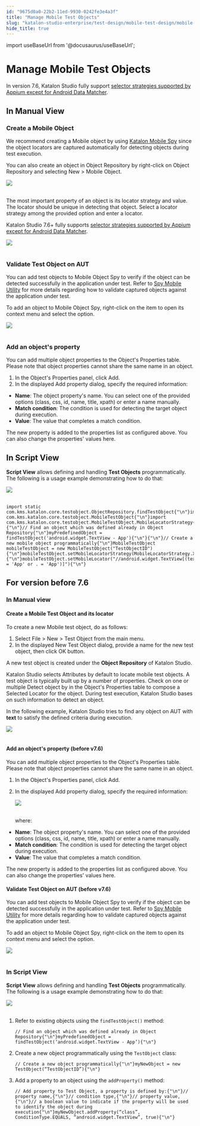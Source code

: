```yaml
---
id: "9675d0a0-22b2-11ed-9930-0242fe3e4a3f"
title: "Manage Mobile Test Objects"
slug: "katalon-studio-enterprise/test-design/mobile-test-design/mobile-test-objects/manage-mobile-test-objects"
hide_title: true
---
```

import useBaseUrl from '@docusaurus/useBaseUrl';

    

# <a id="id" class="anchor_top_offset"/><a id="ariaid-title1" class="anchor_top_offset"/>Manage Mobile Test Objects

    
      
<p xmlns="http://www.w3.org/1999/xhtml" className="p">In version 7.6, Katalon Studio fully support <a className="xref" href="/docs/legacy/katalon-studio-enterprise/test-design/mobile-test-design/mobile-test-objects/locators-and-object-identification">selector     strategies supported by Appium except for Android Data     Matcher</a>.</p> 
    
  
    

## <a id="id_1" class="anchor_top_offset"/>In Manual View

    
              

### <a id="id_2" class="anchor_top_offset"/>Create a Mobile Object

<p xmlns="http://www.w3.org/1999/xhtml" className="p">We recommend creating a Mobile object by using <a className="xref" href="/docs/legacy/katalon-studio-enterprise/test-design/mobile-test-design/mobile-record-and-spy-utilities/tutorial-for-mobile-object-spy">Katalon Mobile Spy</a> since the object locators are captured automatically for detecting objects during test execution.</p> 
<p xmlns="http://www.w3.org/1999/xhtml" className="p">You can also create an object in Object Repository by right-click on <span className="ph uicontrol">Object Repository</span> and selecting <span className="ph uicontrol">New</span> &gt; <span className="ph uicontrol">Mobile Object</span>.</p> 
<p xmlns="http://www.w3.org/1999/xhtml" className="p"> <img className="image" src={useBaseUrl("https://github.com/katalon-studio/docs-images/raw/master/katalon-studio/docs/mobile-selector-strategies/create-new-mobile-object.png")} /><br /><br /> </p> 
<p xmlns="http://www.w3.org/1999/xhtml" className="p">The most important property of an object is its locator strategy and value. The locator should be unique in detecting that object. Select a locator strategy among the provided option and enter a locator.</p> 
<p xmlns="http://www.w3.org/1999/xhtml" className="p">Katalon Studio 7.6+ fully supports <a className="xref" href="/docs/legacy/katalon-studio-enterprise/test-design/mobile-test-design/mobile-test-objects/locators-and-object-identification">selector strategies supported by Appium except for Android Data Matcher</a>.</p> 
<p xmlns="http://www.w3.org/1999/xhtml" className="p"> <img className="image" src={useBaseUrl("https://github.com/katalon-studio/docs-images/raw/master/katalon-studio/docs/manage-mobile-test-object./object.png")} width={500} /><br /><br /> </p> 

### <a id="id_3" class="anchor_top_offset"/>Validate Test Object on AUT

<p xmlns="http://www.w3.org/1999/xhtml" className="p">You can add test objects to <span className="ph uicontrol">Mobile Object Spy</span> to verify if the object can be detected successfully in the application under test. Refer to <a className="xref" href="/docs/legacy/katalon-studio-enterprise/test-design/mobile-test-design/mobile-record-and-spy-utilities/tutorial-for-mobile-object-spy">Spy Mobile Utility</a> for more details regarding how to validate captured objects against the application under test.</p> 
<p xmlns="http://www.w3.org/1999/xhtml" className="p">To add an object to <span className="ph uicontrol">Mobile Object Spy</span>, right-click on the item to open its context menu and select the option.</p> 
<p xmlns="http://www.w3.org/1999/xhtml" className="p"> <img className="image" height={614} src={useBaseUrl("https://github.com/katalon-studio/docs-images/raw/master/katalon-studio/docs/manage-mobile-test-object./add-mobile.png")} width={350} /><br /><br /> </p> 

### <a id="id_4" class="anchor_top_offset"/>Add an object's property

<p xmlns="http://www.w3.org/1999/xhtml" className="p">You can add multiple object properties to the <span className="ph uicontrol">Object's Properties</span> table. Please note that object properties cannot share the same name in an object.</p> 
<ol xmlns="http://www.w3.org/1999/xhtml" className="ol"><li className="li">In the <span className="ph uicontrol">Object's Properties</span> panel, click <span className="ph uicontrol">Add</span>.</li><li className="li">In the displayed <span className="ph uicontrol">Add property</span> dialog, specify the required information:</li></ol> 
<ul xmlns="http://www.w3.org/1999/xhtml" className="ul"><li className="li"> <strong className="ph b">Name</strong>: The object property's name. You can select one of the provided options (class, css, id, name, title, xpath) or enter a name manually.</li><li className="li"> <strong className="ph b">Match condition</strong>: The condition is used for detecting the target object during execution.</li><li className="li"> <strong className="ph b">Value</strong>: The value that completes a match condition.</li></ul> 
<p xmlns="http://www.w3.org/1999/xhtml" className="p">The new property is added to the properties list as configured above. You can also change the properties' values here.</p> 

## <a id="id_5" class="anchor_top_offset"/>In Script View

<p xmlns="http://www.w3.org/1999/xhtml" className="p"><strong className="ph b">Script View</strong> allows defining and handling <strong className="ph b">Test Objects</strong> programmatically. The following is a usage example demonstrating how to do that:</p> 
<img xmlns="http://www.w3.org/1999/xhtml" className="image" src={useBaseUrl("https://github.com/katalon-studio/docs-images/raw/master/katalon-studio/docs/manage-mobile-test-object./script-ex.png")} /> 
<br xmlns="http://www.w3.org/1999/xhtml" /> 
<br xmlns="http://www.w3.org/1999/xhtml" /> 
<pre xmlns="http://www.w3.org/1999/xhtml" className="pre codeblock"><code>import static com.kms.katalon.core.testobject.ObjectRepository.findTestObject{"\n"}import com.kms.katalon.core.testobject.MobileTestObject{"\n"}import com.kms.katalon.core.testobject.MobileTestObject.MobileLocatorStrategy{"\n"}{"\n"}// Find an object which was defined already in Object Repository{"\n"}myPredefinedObject = findTestObject('android.widget.TextView - App'){"\n"}{"\n"}// Create a new mobile object programmatically{"\n"}MobileTestObject mobileTestObject = new MobileTestObject("TestObjectID"){"\n"}mobileTestObject.setMobileLocatorStrategy(MobileLocatorStrategy.XPATH){"\n"}mobileTestObject.setMobileLocator("//android.widget.TextView[(text() = 'App' or . = 'App')]"){"\n"}</code></pre> 

## <a id="concept-339" class="anchor_top_offset"/>For version before 7.6


### <a id="concept-279" class="anchor_top_offset"/>In Manual view

<h4 xmlns="http://www.w3.org/1999/xhtml" className="title topictitle4 anchor_top_offset" id="concept-360">Create a Mobile Test Object and its locator</h4> 
<p xmlns="http://www.w3.org/1999/xhtml" className="shortdesc"> </p> 
<p xmlns="http://www.w3.org/1999/xhtml" className="p">To create a new Mobile test object, do as follows:</p> 
<ol xmlns="http://www.w3.org/1999/xhtml" className="ol"><li className="li">Select <span className="ph uicontrol">File</span> &gt; <span className="ph uicontrol">New</span> &gt; <span className="ph uicontrol">Test Object</span> from the main menu.</li><li className="li">In the displayed <span className="ph uicontrol">New Test Object</span> dialog, provide a name for the new test object, then click <span className="ph uicontrol">OK</span> button.</li></ol> 
<p xmlns="http://www.w3.org/1999/xhtml" className="p">A new test object is created under the <strong className="ph b">Object Repository</strong> of Katalon Studio.</p> 
<p xmlns="http://www.w3.org/1999/xhtml" className="p">Katalon Studio selects <span className="ph uicontrol">Attributes</span> by default to locate mobile test objects. A test object is typically built up by a number of properties. Check on one or multiple <span className="ph uicontrol">Detect object by</span> in the <span className="ph uicontrol">Object's Properties</span> table to compose a <span className="ph uicontrol">Selected Locator</span> for the object. During test execution, Katalon Studio bases on such information to detect an object.</p> 
<p xmlns="http://www.w3.org/1999/xhtml" className="p">In the following example, Katalon Studio tries to find any object on AUT with <strong className="ph b">text</strong> to satisfy the defined criteria during execution.</p> 
<p xmlns="http://www.w3.org/1999/xhtml" className="p"> <img className="image" src={useBaseUrl("https://github.com/katalon-studio/docs-images/raw/master/katalon-studio/docs/manage-mobile-test-object./detect.png")} /><br /><br /> </p> 
<h4 xmlns="http://www.w3.org/1999/xhtml" className="title topictitle4 anchor_top_offset" id="concept-4916">Add an object's property (before v7.6)</h4> 
<p xmlns="http://www.w3.org/1999/xhtml" className="shortdesc"> </p> 
<p xmlns="http://www.w3.org/1999/xhtml" className="p">You can add multiple object properties to the <span className="ph uicontrol">Object's Properties</span> table. Please note that object properties cannot share the same name in an object.</p> 
<ol xmlns="http://www.w3.org/1999/xhtml" className="ol"><li className="li">In the <span className="ph uicontrol">Object's Properties</span> panel, click <span className="ph uicontrol">Add</span>.</li><li className="li">     <p className="p">In the displayed <span className="ph uicontrol">Add property</span> dialog, specify the required information:</p>     <p className="p"> <img className="image" height={275} src={useBaseUrl("https://github.com/katalon-studio/docs-images/raw/master/katalon-studio/docs/manage-mobile-test-object./object-properties.png")} width={757} /><br /><br />     </p>     <p className="p">where:</p>   </li></ol> 
<ul xmlns="http://www.w3.org/1999/xhtml" className="ul"><li className="li"> <strong className="ph b">Name</strong>: The object property's name. You can select one of the provided options (class, css, id, name, title, xpath) or enter a name manually.</li><li className="li"> <strong className="ph b">Match condition</strong>: The condition is used for detecting the target object during execution.</li><li className="li"> <strong className="ph b">Value</strong>: The value that completes a match condition.</li></ul> 
<p xmlns="http://www.w3.org/1999/xhtml" className="p">The new property is added to the properties list as configured above. You can also change the properties' values here.</p> 
<h4 xmlns="http://www.w3.org/1999/xhtml" className="title topictitle4 anchor_top_offset" id="concept-7387">Validate Test Object on AUT (before v7.6)</h4> 
<p xmlns="http://www.w3.org/1999/xhtml" className="shortdesc"> </p> 
<p xmlns="http://www.w3.org/1999/xhtml" className="p">You can add test objects to <span className="ph uicontrol">Mobile Object Spy</span> to verify if the object can be detected successfully in the application under test. Refer to <a className="xref" href="/docs/legacy/katalon-studio-enterprise/test-design/mobile-test-design/mobile-record-and-spy-utilities/tutorial-for-mobile-object-spy">Spy Mobile Utility</a> for more details regarding how to validate captured objects against the application under test.</p> 
<p xmlns="http://www.w3.org/1999/xhtml" className="p">To add an object to  <span className="ph uicontrol">Mobile Object Spy</span>, right-click on the item to open its context menu and select the option.</p> 
<p xmlns="http://www.w3.org/1999/xhtml" className="p"> <img className="image" height={614} src={useBaseUrl("https://github.com/katalon-studio/docs-images/raw/master/katalon-studio/docs/manage-mobile-test-object./add-mobile.png")} width={350} /><br /><br /> </p> 

### <a id="concept-3341" class="anchor_top_offset"/>In Script View

<p xmlns="http://www.w3.org/1999/xhtml" className="p"><strong className="ph b">Script View</strong> allows defining and handling <strong className="ph b">Test Objects</strong> programmatically. The following is a usage example demonstrating how to do that:</p> 
<p xmlns="http://www.w3.org/1999/xhtml" className="p"><img className="image" src={useBaseUrl("https://raw.githubusercontent.com/katalon-studio/docs-images/master/katalon-studio/docs/manage-mobile-test-object./script-ex.png")} /><br /><br /></p> 
<ol xmlns="http://www.w3.org/1999/xhtml" className="ol"><li className="li">Refer to existing objects using the <code className="ph codeph">findTestObject()</code> method:<pre className="pre codeblock"><code>// Find an object which was defined already in Object Repository{"\n"}myPredefinedObject = findTestObject(‘android.widget.TextView - App’){"\n"}</code></pre></li><li className="li">Create a new object programmatically using the <code className="ph codeph">TestObject</code> class:<pre className="pre codeblock"><code>// Create a new object programmatically{"\n"}myNewObject = new TestObject(“TestObjectID”){"\n"}</code></pre></li><li className="li">Add a property to an object using the <code className="ph codeph">addProperty()</code> method:<pre className="pre codeblock"><code>// Add property to Test Object, a property is defined by:{"\n"}// property name,{"\n"}// condition type,{"\n"}// property value,{"\n"}// a boolean value to indicate if the property will be used to identify the object during execution{"\n"}myNewObject.addProperty(“class”, ConditionType.EQUALS, “android.widget.TextView”, true){"\n"}</code></pre></li></ol> 
